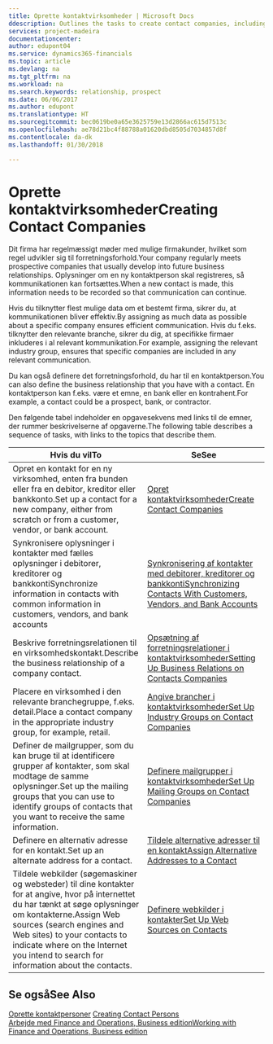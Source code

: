 ```yaml
---
title: Oprette kontaktvirksomheder | Microsoft Docs
ddescription: Outlines the tasks to create contact companies, including assigning relevant data about prospects and defining the business relationships you have with companies.
services: project-madeira
documentationcenter: 
author: edupont04
ms.service: dynamics365-financials
ms.topic: article
ms.devlang: na
ms.tgt_pltfrm: na
ms.workload: na
ms.search.keywords: relationship, prospect
ms.date: 06/06/2017
ms.author: edupont
ms.translationtype: HT
ms.sourcegitcommit: bec0619be0a65e3625759e13d2866ac615d7513c
ms.openlocfilehash: ae78d21bc4f88788a01620dbd8505d7034857d8f
ms.contentlocale: da-dk
ms.lasthandoff: 01/30/2018

---
```

# <a name="creating-contact-companies"></a><span data-ttu-id="91657-102">Oprette kontaktvirksomheder</span><span class="sxs-lookup"><span data-stu-id="91657-102">Creating Contact Companies</span></span>
<span data-ttu-id="91657-103">Dit firma har regelmæssigt møder med mulige firmakunder, hvilket som regel udvikler sig til forretningsforhold.</span><span class="sxs-lookup"><span data-stu-id="91657-103">Your company regularly meets prospective companies that usually develop into future business relationships.</span></span> <span data-ttu-id="91657-104">Oplysninger om en ny kontaktperson skal registreres, så kommunikationen kan fortsættes.</span><span class="sxs-lookup"><span data-stu-id="91657-104">When a new contact is made, this information needs to be recorded so that communication can continue.</span></span>

<span data-ttu-id="91657-105">Hvis du tilknytter flest mulige data om et bestemt firma, sikrer du, at kommunikationen bliver effektiv.</span><span class="sxs-lookup"><span data-stu-id="91657-105">By assigning as much data as possible about a specific company ensures efficient communication.</span></span> <span data-ttu-id="91657-106">Hvis du f.eks. tilknytter den relevante branche, sikrer du dig, at specifikke firmaer inkluderes i al relevant kommunikation.</span><span class="sxs-lookup"><span data-stu-id="91657-106">For example, assigning the relevant industry group, ensures that specific companies are included in any relevant communication.</span></span>

<span data-ttu-id="91657-107">Du kan også definere det forretningsforhold, du har til en kontaktperson.</span><span class="sxs-lookup"><span data-stu-id="91657-107">You can also define the business relationship that you have with a contact.</span></span> <span data-ttu-id="91657-108">En kontaktperson kan f.eks. være et emne, en bank eller en kontrahent.</span><span class="sxs-lookup"><span data-stu-id="91657-108">For example, a contact could be a prospect, bank, or contractor.</span></span>

<span data-ttu-id="91657-109">Den følgende tabel indeholder en opgavesekvens med links til de emner, der rummer beskrivelserne af opgaverne.</span><span class="sxs-lookup"><span data-stu-id="91657-109">The following table describes a sequence of tasks, with links to the topics that describe them.</span></span>

| <span data-ttu-id="91657-110">Hvis du vil</span><span class="sxs-lookup"><span data-stu-id="91657-110">To</span></span> | <span data-ttu-id="91657-111">Se</span><span class="sxs-lookup"><span data-stu-id="91657-111">See</span></span> |
| --- | --- |
| <span data-ttu-id="91657-112">Opret en kontakt for en ny virksomhed, enten fra bunden eller fra en debitor, kreditor eller bankkonto.</span><span class="sxs-lookup"><span data-stu-id="91657-112">Set up a contact for a new company, either from scratch or from a customer, vendor, or bank account.</span></span> |[<span data-ttu-id="91657-113">Opret kontaktvirksomheder</span><span class="sxs-lookup"><span data-stu-id="91657-113">Create Contact Companies</span></span>](marketing-how-create-contact-companies.md) |
| <span data-ttu-id="91657-114">Synkronisere oplysninger i kontakter med fælles oplysninger i debitorer, kreditorer og bankkonti</span><span class="sxs-lookup"><span data-stu-id="91657-114">Synchronize information in contacts with common information in customers, vendors, and bank accounts</span></span> |[<span data-ttu-id="91657-115">Synkronisering af kontakter med debitorer, kreditorer og bankkonti</span><span class="sxs-lookup"><span data-stu-id="91657-115">Synchronizing Contacts With Customers, Vendors, and Bank Accounts</span></span>](marketing-synchronize-contacts-customers-vendors-bank-accounts.md) |
| <span data-ttu-id="91657-116">Beskrive forretningsrelationen til en virksomhedskontakt.</span><span class="sxs-lookup"><span data-stu-id="91657-116">Describe the business relationship of a company contact.</span></span> |[<span data-ttu-id="91657-117">Opsætning af forretningsrelationer i kontaktvirksomheder</span><span class="sxs-lookup"><span data-stu-id="91657-117">Setting Up Business Relations on Contacts Companies</span></span>](marketing-business-relations.md) |
| <span data-ttu-id="91657-118">Placere en virksomhed i den relevante branchegruppe, f.eks. detail.</span><span class="sxs-lookup"><span data-stu-id="91657-118">Place a contact company in the appropriate industry group, for example, retail.</span></span> |[<span data-ttu-id="91657-119">Angive brancher i kontaktvirksomheder</span><span class="sxs-lookup"><span data-stu-id="91657-119">Set Up Industry Groups on Contact Companies</span></span>](marketing-industry-groups.md) |
| <span data-ttu-id="91657-120">Definer de mailgrupper, som du kan bruge til at identificere grupper af kontakter, som skal modtage de samme oplysninger.</span><span class="sxs-lookup"><span data-stu-id="91657-120">Set up the mailing groups that you can use to identify groups of contacts that you want to receive the same information.</span></span> |[<span data-ttu-id="91657-121">Definere mailgrupper i kontaktvirksomheder</span><span class="sxs-lookup"><span data-stu-id="91657-121">Set Up Mailing Groups on Contact Companies</span></span>](marketing-mailing-groups.md) |
| <span data-ttu-id="91657-122">Definere en alternativ adresse for en kontakt.</span><span class="sxs-lookup"><span data-stu-id="91657-122">Set up an alternate address for a contact.</span></span> |[<span data-ttu-id="91657-123">Tildele alternative adresser til en kontakt</span><span class="sxs-lookup"><span data-stu-id="91657-123">Assign Alternative Addresses to a Contact</span></span>](marketing-how-assign-alternate-address.md) |
| <span data-ttu-id="91657-124">Tildele webkilder (søgemaskiner og websteder) til dine kontakter for at angive, hvor på internettet du har tænkt at søge oplysninger om kontakterne.</span><span class="sxs-lookup"><span data-stu-id="91657-124">Assign Web sources (search engines and Web sites) to your contacts to indicate where on the Internet you intend to search for information about the contacts.</span></span> |[<span data-ttu-id="91657-125">Definere webkilder i kontakter</span><span class="sxs-lookup"><span data-stu-id="91657-125">Set Up Web Sources on Contacts</span></span>](marketing-web-sources.md) |

## <a name="see-also"></a><span data-ttu-id="91657-126">Se også</span><span class="sxs-lookup"><span data-stu-id="91657-126">See Also</span></span>
<span data-ttu-id="91657-127">[Oprette kontaktpersoner](marketing-create-contact-persons.md) </span><span class="sxs-lookup"><span data-stu-id="91657-127">[Creating Contact Persons](marketing-create-contact-persons.md) </span></span>  
[<span data-ttu-id="91657-128">Arbejde med Finance and Operations, Business edition</span><span class="sxs-lookup"><span data-stu-id="91657-128">Working with Finance and Operations, Business edition</span></span>](ui-work-product.md)


